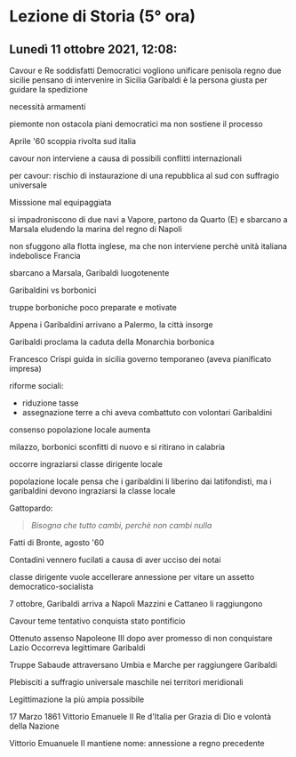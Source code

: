 #  Lezione di Storia (5° ora)
## Lunedì 11 ottobre 2021, 12:08:

Cavour e Re soddisfatti
Democratici vogliono unificare penisola
regno due sicilie
pensano di intervenire in Sicilia
Garibaldi è la persona giusta per guidare la spedizione


necessità armamenti

piemonte non ostacola piani democratici ma non sostiene il processo

Aprile '60 scoppia rivolta sud italia

cavour non interviene a causa di possibili conflitti internazionali

per cavour: rischio di instaurazione di una repubblica al sud con suffragio universale

Misssione mal equipaggiata

si impadroniscono di due navi a Vapore, partono da Quarto (E) e sbarcano a Marsala eludendo la marina del regno di Napoli

non sfuggono alla flotta inglese, ma che non interviene perchè unità italiana indebolisce Francia 

sbarcano a Marsala, Garibaldi luogotenente

Garibaldini vs borbonici

truppe borboniche poco preparate e motivate

Appena i Garibaldini arrivano a Palermo, la città insorge

Garibaldi proclama la caduta della Monarchia borbonica

Francesco Crispi guida in sicilia governo temporaneo (aveva pianificato impresa)

riforme sociali:
* riduzione tasse
* assegnazione terre a chi aveva combattuto con volontari Garibaldini

consenso popolazione locale aumenta

milazzo, borbonici sconfitti di nuovo e si ritirano in calabria


occorre ingraziarsi classe dirigente locale

popolazione locale pensa che i garibaldini li liberino dai latifondisti, ma i garibaldini devono ingraziarsi la classe locale

Gattopardo:
> _Bisogna che tutto cambi, perchè non cambi nulla_ 

Fatti di Bronte, agosto '60

Contadini vennero fucilati a causa di aver ucciso dei notai

classe dirigente vuole accellerare annessione per vitare un assetto democratico-socialista

7 ottobre, Garibaldi arriva a Napoli
Mazzini e Cattaneo li raggiungono


Cavour teme tentativo conquista stato pontificio

Ottenuto assenso Napoleone III dopo aver promesso di non conquistare Lazio
Occorreva legittimare Garibaldi

Truppe Sabaude attraversano Umbia e Marche per raggiungere Garibaldi


Plebisciti a suffragio  universale maschile nei territori meridionali

Legittimazione la più ampia possibile

17 Marzo 1861 Vittorio Emanuele II Re d'Italia per Grazia di Dio e volontà della Nazione

Vittorio Emuanuele II mantiene nome: annessione a regno precedente
<!--stackedit_data:
eyJoaXN0b3J5IjpbMjA0MTMwOTM0OSwtOTYxNjg4MzksMTI3MT
IwNDYwLDE2NzIyMDU4ODgsMjE0Mjg1NzY1NCw1ODI0MDgwNDQs
LTczNDM0MTQzNV19
-->